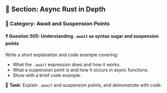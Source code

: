 ## 📘 Section: Async Rust in Depth  
### 🔹 Category: Await and Suspension Points  
#### ❓ Question 505: Understanding `.await` as syntax sugar and suspension points

Write a short explanation and code example covering:

- What the `.await` expression does and how it works.
- What a suspension point is and how it occurs in async functions.
- Show with a brief code example.

🔧 **Task:** Explain `.await` and suspension points, and demonstrate with code.
